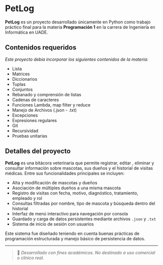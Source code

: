 # PetLog

**PetLog** es un proyecto desarrollado únicamente en Python como trabajo práctico final para la materia **Programación 1** en la carrera de Ingeniería en Informática en UADE.

## Contenidos requeridos

_Este proyecto debía incorporar los siguientes contenidos de la materia:_

- Lista
- Matrices
- Diccionarios
- Tuplas
- Conjuntos
- Rebanado y comprensión de listas
- Cadenas de caracteres
- Funciones Lambda, map filter y reduce
- Manejo de Archivos (.json - .txt)
- Excepciones
- Expresiones regulares
- Git
- Recursividad
- Pruebas unitarias

## Detalles del proyecto

**PetLog** es una bitácora veterinaria que permite registrar, editar , eliminar y consultar información sobre mascotas, sus dueños y el historial de visitas médicas. Entre sus funcionalidades principales se incluyen:

- Alta y modificación de mascotas y dueños
- Asociación de múltiples dueños a una misma mascota
- Registro de visitas con fecha, motivo, diagnóstico, tratamiento, empleado y rol
- Consultas filtradas por nombre, tipo de mascota y búsqueda dentro del historial
- Interfaz de menú interactivo para navegación por consola
- Guardado y carga de datos persistentes mediante archivos `.json` y `.txt`
- Sistema de inicio de sesión con usuarios

Este sistema fue diseñado teniendo en cuenta buenas prácticas de programación estructurada y manejo básico de persistencia de datos.

---

> 🐾 *Desarrollado con fines académicos. No destinado a uso comercial o clínico real.*
